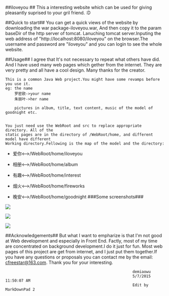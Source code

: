 ##iloveyou ##
	This a interesting website which can be used for giving pleasantly suprised to your
	gril friend. :D


##Quick to start##
	You can get a quick views of the website by downloading the war package-iloveyou.war, 
	And then copy it to the param baseDir of the http server of tomcat. Lanuching tomcat 
	server.Inputing the web address of "http://localhost:8080/iloveyou" on the browser.The 
	username and password are "iloveyou" and you can login to see the whole website.

##Usage##
	I agree that It's not necessary to repeat what others have did. And I have used many 
	web pages which gether from the internet. They are very pretty and all have a cool 
	design. Many thanks for the creator.

	This is a common Java Web project.You might have some revamps before you use it.
	eg: the name
		罗密欧->your name
		朱丽叶->her name
		
		pictures in album, title, text content, music of the model of goodnight etc.


	You just need use the WebRoot and src to replace appropriate directory. All of the 
	static pages are in the directory of /WebRoot/home, and different model have different
	Working directory.Fellowing is the map of the model and the directory:
	

- 爱你<-->/WebRoot/home/iloveyou
	

- 相册<-->/WebRoot/home/album
	

- 有趣<-->/WebRoot/home/interest


- 烟火<-->/WebRoot/home/fireworks
	

- 晚安<-->/WebRoot/home/goodnight
###Some screenshots###
	
![](http://i.imgur.com/XTFLhmM.png)
	
![](http://i.imgur.com/q80rACk.png)

![](http://i.imgur.com/oAWiGct.png)
	

##Acknowledgements##
	But what I want to empharize is that I'm not good at Web development and especially in
	Front End. Factly, most of my time are concentrated on background development.I do it 
	just for fun. Most web pages of this project are get from internet, and I just put them 
	together.If you have any questions or proposals you can contact me by the email:
	cfreestar@163.com. Thank you for your interesting.

												    	
												    		demiaowu
												    		5/7/2015 11:50:07 AM 
															Edit by MarkDownPad 2
